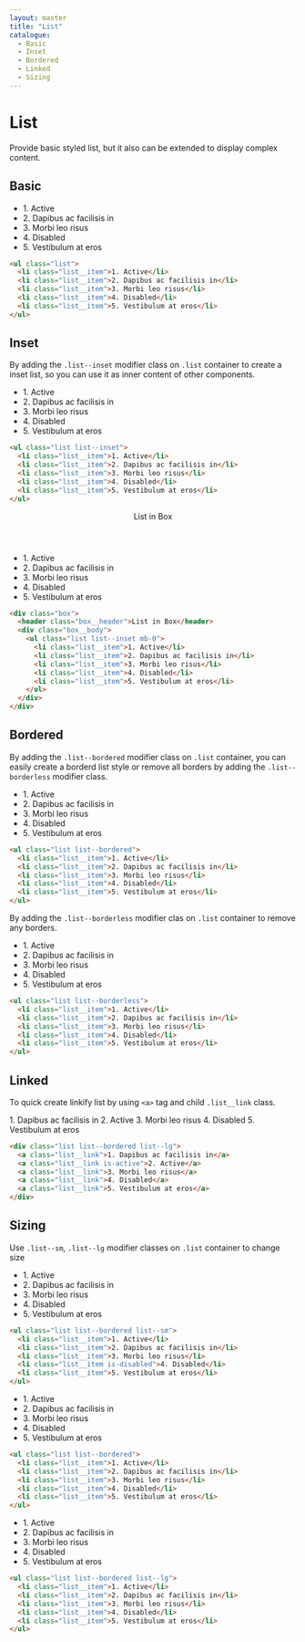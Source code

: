 ```yaml
---
layout: master
title: "List"
catalogue:
  - Basic
  - Inset
  - Bordered
  - Linked
  - Sizing
---
```


# List

Provide basic styled list, but it also can be extended to display complex content.

## Basic

<section class="snippet">
  <div class="snippet__preview">
    <ul class="list">
      <li class="list__item">1. Active</li>
      <li class="list__item">2. Dapibus ac facilisis in</li>
      <li class="list__item">3. Morbi leo risus</li>
      <li class="list__item">4. Disabled</li>
      <li class="list__item">5. Vestibulum at eros</li>
    </ul>
  </div>
  <div class="snippet__source">

```html
<ul class="list">
  <li class="list__item">1. Active</li>
  <li class="list__item">2. Dapibus ac facilisis in</li>
  <li class="list__item">3. Morbi leo risus</li>
  <li class="list__item">4. Disabled</li>
  <li class="list__item">5. Vestibulum at eros</li>
</ul>
```

  </div>
</section>

## Inset

By adding the `.list--inset` modifier class on `.list` container to create a inset list, so you can use it as inner content of other components.

<section class="snippet">
  <div class="snippet__preview">
    <ul class="list list--inset">
      <li class="list__item">1. Active</li>
      <li class="list__item">2. Dapibus ac facilisis in</li>
      <li class="list__item">3. Morbi leo risus</li>
      <li class="list__item">4. Disabled</li>
      <li class="list__item">5. Vestibulum at eros</li>
    </ul>
  </div>
  <div class="snippet__source">

```html
<ul class="list list--inset">
  <li class="list__item">1. Active</li>
  <li class="list__item">2. Dapibus ac facilisis in</li>
  <li class="list__item">3. Morbi leo risus</li>
  <li class="list__item">4. Disabled</li>
  <li class="list__item">5. Vestibulum at eros</li>
</ul>
```

  </div>
</section>

<section class="snippet">
  <div class="snippet__preview">
    <div class="box">
      <header class="box__header">List in Box</header>
      <div class="box__body">
        <ul class="list list--inset mb-0">
          <li class="list__item">1. Active</li>
          <li class="list__item">2. Dapibus ac facilisis in</li>
          <li class="list__item">3. Morbi leo risus</li>
          <li class="list__item">4. Disabled</li>
          <li class="list__item">5. Vestibulum at eros</li>
        </ul>
      </div>
    </div>
  </div>
  <div class="snippet__source">

```html
<div class="box">
  <header class="box__header">List in Box</header>
  <div class="box__body">
    <ul class="list list--inset mb-0">
      <li class="list__item">1. Active</li>
      <li class="list__item">2. Dapibus ac facilisis in</li>
      <li class="list__item">3. Morbi leo risus</li>
      <li class="list__item">4. Disabled</li>
      <li class="list__item">5. Vestibulum at eros</li>
    </ul>
  </div>
</div>
```

  </div>
</section>

## Bordered

By adding the `.list--bordered` modifier class on `.list` container, you can easily create a borderd list style or remove all borders by adding the `.list--borderless` modifier class.

<section class="snippet">
  <div class="snippet__preview">
    <ul class="list list--bordered">
      <li class="list__item">1. Active</li>
      <li class="list__item">2. Dapibus ac facilisis in</li>
      <li class="list__item">3. Morbi leo risus</li>
      <li class="list__item">4. Disabled</li>
      <li class="list__item">5. Vestibulum at eros</li>
    </ul>
  </div>
  <div class="snippet__source">

```html
<ul class="list list--bordered">
  <li class="list__item">1. Active</li>
  <li class="list__item">2. Dapibus ac facilisis in</li>
  <li class="list__item">3. Morbi leo risus</li>
  <li class="list__item">4. Disabled</li>
  <li class="list__item">5. Vestibulum at eros</li>
</ul>
```

  </div>
</section>

By adding the `.list--borderless` modifier clas on `.list` container to remove any borders.

<section class="snippet">
  <div class="snippet__preview">
    <ul class="list list--borderless">
      <li class="list__item">1. Active</li>
      <li class="list__item">2. Dapibus ac facilisis in</li>
      <li class="list__item">3. Morbi leo risus</li>
      <li class="list__item">4. Disabled</li>
      <li class="list__item">5. Vestibulum at eros</li>
    </ul>
  </div>
  <div class="snippet__source">

```html
<ul class="list list--borderless">
  <li class="list__item">1. Active</li>
  <li class="list__item">2. Dapibus ac facilisis in</li>
  <li class="list__item">3. Morbi leo risus</li>
  <li class="list__item">4. Disabled</li>
  <li class="list__item">5. Vestibulum at eros</li>
</ul>
```

  </div>
</section>

## Linked

To quick create linkify list by using `<a>` tag and child `.list__link` class.

<section class="snippet">
  <div class="snippet__preview">
    <div class="list list--bordered list--lg">
      <a class="list__link">1. Dapibus ac facilisis in</a>
      <a class="list__link is-active">2. Active</a>
      <a class="list__link">3. Morbi leo risus</a>
      <a class="list__link">4. Disabled</a>
      <a class="list__link">5. Vestibulum at eros</a>
    </div>
  </div>
  <div class="snippet__source">

```html
<div class="list list--bordered list--lg">
  <a class="list__link">1. Dapibus ac facilisis in</a>
  <a class="list__link is-active">2. Active</a>
  <a class="list__link">3. Morbi leo risus</a>
  <a class="list__link">4. Disabled</a>
  <a class="list__link">5. Vestibulum at eros</a>
</div>
```

  </div>
</section>

## Sizing

Use `.list--sm`, `.list--lg` modifier classes on `.list` container to change size

<section class="snippet">
  <div class="snippet__preview">
    <ul class="list list--bordered list--sm">
      <li class="list__item">1. Active</li>
      <li class="list__item">2. Dapibus ac facilisis in</li>
      <li class="list__item">3. Morbi leo risus</li>
      <li class="list__item">4. Disabled</li>
      <li class="list__item">5. Vestibulum at eros</li>
    </ul>
  </div>
  <div class="snippet__source">

```html
<ul class="list list--bordered list--sm">
  <li class="list__item">1. Active</li>
  <li class="list__item">2. Dapibus ac facilisis in</li>
  <li class="list__item">3. Morbi leo risus</li>
  <li class="list__item is-disabled">4. Disabled</li>
  <li class="list__item">5. Vestibulum at eros</li>
</ul>
```

  </div>
</section>

<section class="snippet">
  <div class="snippet__preview">
    <ul class="list list--bordered">
      <li class="list__item">1. Active</li>
      <li class="list__item">2. Dapibus ac facilisis in</li>
      <li class="list__item">3. Morbi leo risus</li>
      <li class="list__item">4. Disabled</li>
      <li class="list__item">5. Vestibulum at eros</li>
    </ul>
  </div>
  <div class="snippet__source">

```html
<ul class="list list--bordered">
  <li class="list__item">1. Active</li>
  <li class="list__item">2. Dapibus ac facilisis in</li>
  <li class="list__item">3. Morbi leo risus</li>
  <li class="list__item">4. Disabled</li>
  <li class="list__item">5. Vestibulum at eros</li>
</ul>
```

  </div>
</section>

<section class="snippet">
  <div class="snippet__preview">
    <ul class="list list--bordered list--lg">
      <li class="list__item">1. Active</li>
      <li class="list__item">2. Dapibus ac facilisis in</li>
      <li class="list__item">3. Morbi leo risus</li>
      <li class="list__item">4. Disabled</li>
      <li class="list__item">5. Vestibulum at eros</li>
    </ul>
  </div>
  <div class="snippet__source">

```html
<ul class="list list--bordered list--lg">
  <li class="list__item">1. Active</li>
  <li class="list__item">2. Dapibus ac facilisis in</li>
  <li class="list__item">3. Morbi leo risus</li>
  <li class="list__item">4. Disabled</li>
  <li class="list__item">5. Vestibulum at eros</li>
</ul>
```

  </div>
</section>
